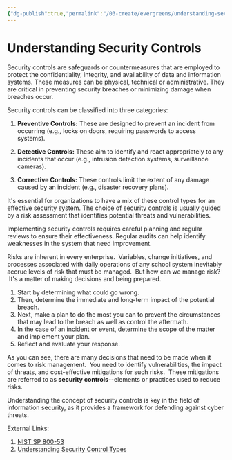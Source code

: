 ```yaml
---
{"dg-publish":true,"permalink":"/03-create/evergreens/understanding-security-controls/","title":"Understanding Security Controls","tags":["security-controls","information-security","cybersecurity"]}
---
```


# Understanding Security Controls

Security controls are safeguards or countermeasures that are employed to protect the confidentiality, integrity, and availability of data and information systems. These measures can be physical, technical or administrative. They are critical in preventing security breaches or minimizing damage when breaches occur.

Security controls can be classified into three categories:

1. **Preventive Controls:** These are designed to prevent an incident from occurring (e.g., locks on doors, requiring passwords to access systems).

2. **Detective Controls:** These aim to identify and react appropriately to any incidents that occur (e.g., intrusion detection systems, surveillance cameras).

3. **Corrective Controls:** These controls limit the extent of any damage caused by an incident (e.g., disaster recovery plans).

It's essential for organizations to have a mix of these control types for an effective security system. The choice of security controls is usually guided by a risk assessment that identifies potential threats and vulnerabilities.

Implementing security controls requires careful planning and regular reviews to ensure their effectiveness. Regular audits can help identify weaknesses in the system that need improvement.

 Risks are inherent in every enterprise.  Variables, change initiatives, and processes associated with daily operations of any school system inevitably accrue levels of risk that must be managed.  But how can we manage risk?  It's a matter of making decisions and being prepared.  

1.  Start by determining what could go wrong.  
2.  Then, determine the immediate and long-term impact of the potential breach.
3.  Next, make a plan to do the most you can to prevent the circumstances that may lead to the breach as well as control the aftermath.
4.  In the case of an incident or event, determine the scope of the matter and implement your plan.
5.  Reflect and evaluate your response.

As you can see, there are many decisions that need to be made when it comes to risk management.  You need to identify vulnerabilities, the impact of threats, and cost-effective mitigations for such risks.  These mitigations are referred to as **security controls**--elements or practices used to reduce risks.

Understanding the concept of security controls is key in the field of information security, as it provides a framework for defending against cyber threats.

External Links:
1. [NIST SP 800-53](https://csrc.nist.gov/publications/detail/sp/800-53/rev-5/final)
2. [Understanding Security Control Types](https://www.csoonline.com/article/2126076/what-is-a-security-control-type-and-how-it-enhances-security.html)